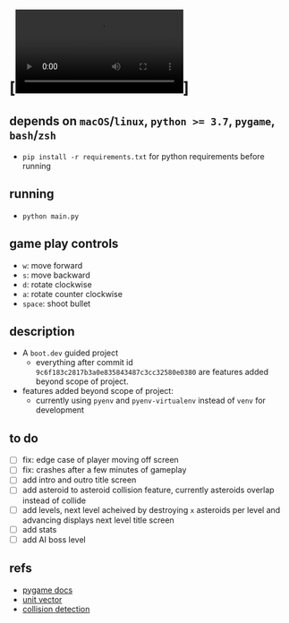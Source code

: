# [![pyAsteroids](./pyAsteroids.mov)]

## depends on `macOS`/`linux`, `python >= 3.7`, `pygame`, `bash`/`zsh`

* `pip install -r requirements.txt` for python requirements before running

## running

* `python main.py`

## game play controls

* `w`: move forward
* `s`: move backward
* `d`: rotate clockwise
* `a`: rotate counter clockwise
* `space`: shoot bullet

## description

* A `boot.dev` guided project
  * everything after commit id `9c6f183c2817b3a0e835843487c3cc32580e0380` are features added beyond scope of project.
* features added beyond scope of project:
  * currently using `pyenv` and `pyenv-virtualenv` instead of `venv` for development

## to do

* [ ] fix: edge case of player moving off screen
* [ ] fix: crashes after a few minutes of gameplay
* [ ] add intro and outro title screen
* [ ] add asteroid to asteroid collision feature, currently asteroids overlap instead of collide
* [ ] add levels, next level acheived by destroying `x` asteroids per level and advancing displays next level title screen
* [ ] add stats
* [ ] add AI boss level

## refs

* [pygame docs](https://www.pygame.org/docs/ref/pygame.html)
* [unit vector](https://en.wikipedia.org/wiki/Unit_vector)
* [collision detection](https://en.wikipedia.org/wiki/Collision_detection)
